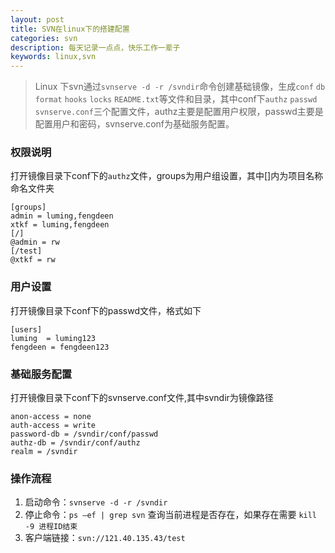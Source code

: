 ```yaml
---
layout: post
title: SVN在linux下的搭建配置
categories: svn
description: 每天记录一点点，快乐工作一辈子
keywords: linux,svn
---
```


> Linux 下svn通过`svnserve -d -r /svndir`命令创建基础镜像，生成`conf`  `db`  `format`  `hooks`  `locks`  `README.txt`等文件和目录，其中conf下`authz`  `passwd`  `svnserve.conf`三个配置文件，authz主要是配置用户权限，passwd主要是配置用户和密码，svnserve.conf为基础服务配置。

### 权限说明

打开镜像目录下conf下的`authz`文件，groups为用户组设置，其中[]内为项目名称命名文件夹

```shell
[groups]
admin = luming,fengdeen
xtkf = luming,fengdeen
[/]
@admin = rw
[/test]
@xtkf = rw
```

### 用户设置

打开镜像目录下conf下的passwd文件，格式如下

```shell
[users]
luming  = luming123
fengdeen = fengdeen123
```

### 基础服务配置

打开镜像目录下conf下的svnserve.conf文件,其中svndir为镜像路径

```shell
anon-access = none
auth-access = write
password-db = /svndir/conf/passwd
authz-db = /svndir/conf/authz
realm = /svndir

```

### 操作流程

1. 启动命令：`svnserve -d -r /svndir`
2. 停止命令：`ps –ef | grep svn` 查询当前进程是否存在，如果存在需要 `kill -9 进程ID结束`
3. 客户端链接：`svn://121.40.135.43/test`